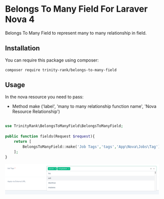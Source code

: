 # Belongs To Many Field For Laraver Nova 4

Belongs To Many Field to represent many to many relationship in field.

## Installation
You can require this package using composer:

```composer require trinity-rank/belongs-to-many-field```

## Usage
In the nova resource you need to pass:

- Method make ('label', 'many to many relationship function name', 'Nova Resource Relationship')

```php

use TrinityRank\BelongsToManyField\BelongsToManyField;

public function fields(Request $request){
    return [
        BelongsToManyField::make('Job Tags','tags','App\Nova\Jobs\Tag'),
    ];
}
```
![Image of character counter](docs/screenshot.png)

